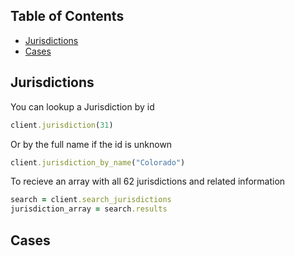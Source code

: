 ## Table of Contents

- [Jurisdictions](#jurisdictions)
- [Cases](#cases)

## Jurisdictions

You can lookup a Jurisdiction by id

```ruby
client.jurisdiction(31)
```

Or by the full name if the id is unknown

```ruby
client.jurisdiction_by_name("Colorado")
```

To recieve an array with all 62 jurisdictions and related information

```ruby
search = client.search_jurisdictions
jurisdiction_array = search.results
```

## Cases

